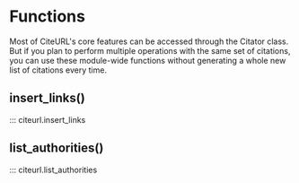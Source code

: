 # Functions

Most of CiteURL's core features can be accessed through the Citator class. But if you plan to perform multiple operations with the same set of citations, you can use these module-wide functions without generating a whole new list of citations every time.

## insert_links()

::: citeurl.insert_links

## list_authorities()

::: citeurl.list_authorities
